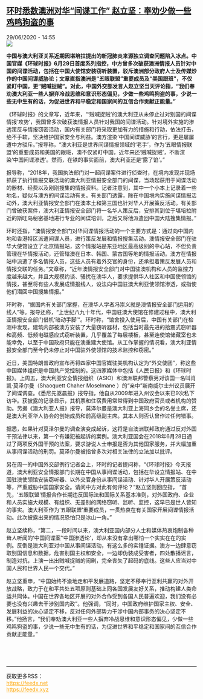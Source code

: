 <!--1593442601000-->
[环时悉数澳洲对华“间谍工作” 赵立坚：奉劝少做一些鸡鸣狗盗的事](http://www.rfi.fr//cn/%E6%94%BF%E6%B2%BB/20200629-%E7%8E%AF%E6%97%B6%E6%82%89%E6%95%B0%E6%BE%B3%E6%B4%B2%E5%AF%B9%E5%8D%8E-%E9%97%B4%E8%B0%8D%E5%B7%A5%E4%BD%9C-%E8%B5%B5%E7%AB%8B%E5%9D%9A-%E5%A5%89%E5%8A%9D%E5%B0%91%E5%81%9A%E4%B8%80%E4%BA%9B%E9%B8%A1%E9%B8%A3%E7%8B%97%E7%9B%97%E7%9A%84%E4%BA%8B)
------

<div>29/06/2020 - 14:55</div><img src="https://s.rfi.fr/media/display/0d11cd42-9db6-11ea-9c38-005056a98db9/w:310/p:16x9/Zhao-Lijian_0_1400_933.jpg"><p><strong>中国与澳大利亚关系近期因堪培拉提出的新冠肺炎来源独立调查问题陷入冰点。中国官媒《环球时报》6月29日首度系列指控，中方曾多次破获澳洲情报人员针对中国的间谍活动，包括在中国大使馆安装窃听装置，驳斥澳洲部分政府人士及传媒炒作的中国间谍威胁论；文章直指澳洲是“五眼联盟”重要成员及“美国跟班”，不仅紧盯中国，更“贼喊捉贼”。对此，中国外交部发言人赵立坚当天评论指，“我们奉劝澳大利亚一些人摒弃冷战思维和意识形态偏见，少做一些鸡鸣狗盗的事，少说一些无中生有的话，为促进世界和平稳定和国家间的互信合作贡献正能量。”</strong></p><div class="t-content__body u-clearfix"><div class="m-interstitial"></div><p>《环球时报》的文章写，近年来，“‘贼喊捉贼’的澳大利亚从未停止过对别国的间谍情报‘攻势’，我国曾多次破获澳情报人员针对我国的间谍活动。针对境外实施的渗透策反与情报窃密活动，国内有关部门将采取更加有力的措施和行动，依法打击，绝不手软，坚决维护国家安全与利益。澳方渲染‘中国间谍威胁’的言行，更是屡屡遭中方驳斥。”报导称，“澳大利亚是世界间谍情报领域的‘老手’，作为‘五眼情报联盟’的重要成员和美国的跟班，澳不仅紧盯中国，近年来还‘贼喊捉贼’，不断渲染‘中国间谍渗透’。然而，在铁的事实面前，澳大利亚还是‘露了馅’。”</p><p>报导称，“2018年，我国执法部门对一起间谍案件进行侦查时，在境内发现并现场抓获了执行情报交联活动的澳大利亚情报安全部门的间谍，当场起获用于间谍活动的器材、经费以及刚刚搜集的情报资料。记者注意到，其中一个小本上记录着一些地名，疑似与澳方的间谍活动有关。有关部门透露，除在中国境内实施间谍情报活动外，澳大利亚情报安全部门在澳本土和第三国也针对华人开展策反活动。有关部门曾破获案件，澳大利亚情报安全部门将一名华人策反后，安排其到位于堪培拉附近的斯旺岛秘密基地进行专业的间谍培训，之后又将他派遣回中国大陆搜集情报。”</p><p>环时还指，“澳情报安全部门对华间谍情报活动的一个主要方式是：通过向中国内地和香港特区派遣间谍人员，进行策反发展和情报搜集活动。澳情报安全部门在驻华大使馆设立了北京情报站，这个情报站是东亚地区最高级别的中心站，不但负责管理在华情报活动，还管辖澳在日本、韩国、蒙古国等地的情报活动。澳方在情报站中派遣了多名情报人员，这些人员有着外交官的身份，还承担着策反发展人员和情报交联的任务。”文章称，“近年澳情报安全部门对中国驻澳机构和人员的监控力度越来越大，并且大规模约谈、骚扰在澳华人，要求提供华人社区和中国使领馆的情报，甚至将有些人发展成情报线人，设法向中国驻澳大利亚使领馆渗透，或指使他们潜回中国搜集情报。”</p><p>环时称，“据国内有关部门掌握，在澳华人学者冯崇义就是澳情报安全部门运用的线人”等。报导还称，“上世纪八九十年代，中国驻澳大使馆在修建过程中，澳大利亚情报安全部门借机‘暗动手脚’”。环时称，“馆舍投入使用后，中国有关部门在检测中发现，建筑内部被澳方安装了大量窃听器材，包括当时最先进的拾震式窃听器和高频、低频电磁感应式窃听装置，几乎覆盖了每层楼板，甚至连使馆储藏室也未能幸免，以至于中国政府只能在澳重建大使馆。从工作掌握的情况看，澳大利亚情报安全部门至今仍未停止对中国驻外使领馆的技术监控和窃密。”</p><p>近日，美国特朗普政府宣布再将四家中国官媒驻美机构认定为“外交使团”，称这些中国媒体组织是中国共产党控制的。这四家媒体中包括《人民日报》和《环球时报》。上周五，澳大利亚安全情报组织（ASIO）和澳洲联邦警察另对该国一名叫肖凯·莫泽尔曼（Shaoquett Chaher Moselmane ）的“亲中”新南威尔士州议员展开了间谍调查。《悉尼先驱晨报》报导指，他自从2009年进入州议会以来已9次私下访华。获披露的记录显示，其机票和住宿费用常常得到中国政府官员或者机构的赞助。另据《澳大利亚人报》报导，莫泽尔曼是澳大利亚上海同乡会的名誉主席，还是澳大利亚华人协会的创始成员和前高级副主席。其本人则否认曾作过任何错事。</p><p>据悉，如果针对莫泽尔曼的调查演变成起诉，这将是自澳洲联邦政府通过反对外国干预法律以来，第一个有嫌犯被起诉的案例。澳大利亚国会在2018年6月28日通过了两项反外国干预的法案，要求游说人士申报是否为其他国家服务，并大幅加重从事间谍活动的刑罚。莫泽尔曼被指曾多次对相关法律的立法加以批评。</p><p>另在周一的中国外交部例行记者会上，环时的记者提问称，“《环球时报》今天报道，澳大利亚安全情报部门长期在中国从事间谍活动，包括在华设立情报站、在中国驻澳使领馆安装窃听器、以外交官身份从事间谍活动、针对华人开展策反活动等，严重威胁中国国家安全。请问中方对此有何评论？”赵立坚则回应指， “首先，‘五眼联盟’情报合作长期违反国际法和国际关系基本准则，对外国政府、企业和人员实施大规模、有组织、无差别的网络窃听、监听、监控，这早已是世人皆知的事实。澳大利亚作为‘五眼联盟’重要成员，一贯热衷在有关国家开展间谍情报活动。此次披露出来的情况恐怕只是冰山一角。”</p><p>赵立坚续称，“第二，一段时间以来，澳大利亚国内部分人士和媒体热衷炮制各种耸人听闻的‘中国间谍案’‘中国渗透论’，却从来没有拿出哪怕一个实实在在的实例。反倒是澳大利亚对中国从事间谍活动，有这么多的实锤证据。澳方一边肆意窃取别国信息和数据，危害别国主权和安全，一边却伪装成受害者，四处散播谣言，制造对抗，上演一出出贼喊捉贼的闹剧，完全丧失了起码的底线。这些人应当对中国人民和世界人民一个交代。”</p><p>赵立坚重申，“中国始终不渝地走和平发展道路，坚定不移奉行互利共赢的对外开放战略，致力于在和平共处五项原则基础上同各国发展友好关系，推动构建人类命运共同体。中国在世界各地区开展的对外合作受到各国人民普遍欢迎，我们没有必要也没有兴趣去干涉别国内政”。他强调，“同时，中国政府维护国家主权、安全、发展利益的决心坚定不移，反对任何外部势力干涉中国内部事务的决心坚定不移。”他扬言，“我们奉劝澳大利亚一些人摒弃冷战思维和意识形态偏见，少做一些鸡鸣狗盗的事，少说一些无中生有的话，为促进世界和平稳定和国家间的互信合作贡献正能量。”</p><p> </p><div class="o-self-promo o-self-promo--nl o-self-promo--hidden" data-selfpromo-newsletter></div><div class="o-self-promo o-self-promo--app o-self-promo--hidden" data-selfpromo-app></div></div><br><hr><div>获取更多RSS：<br><a href="https://feedx.net" style="color:orange" target="_blank">https://feedx.net</a> <br><a href="https://feedx.xyz" style="color:orange" target="_blank">https://feedx.xyz</a><br></div>
